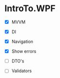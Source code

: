 # IntroTo.WPF

- [x] MVVM

- [x] DI

- [x] Navigation

- [x] Show errors

- [ ] DTO's

- [ ] Validators